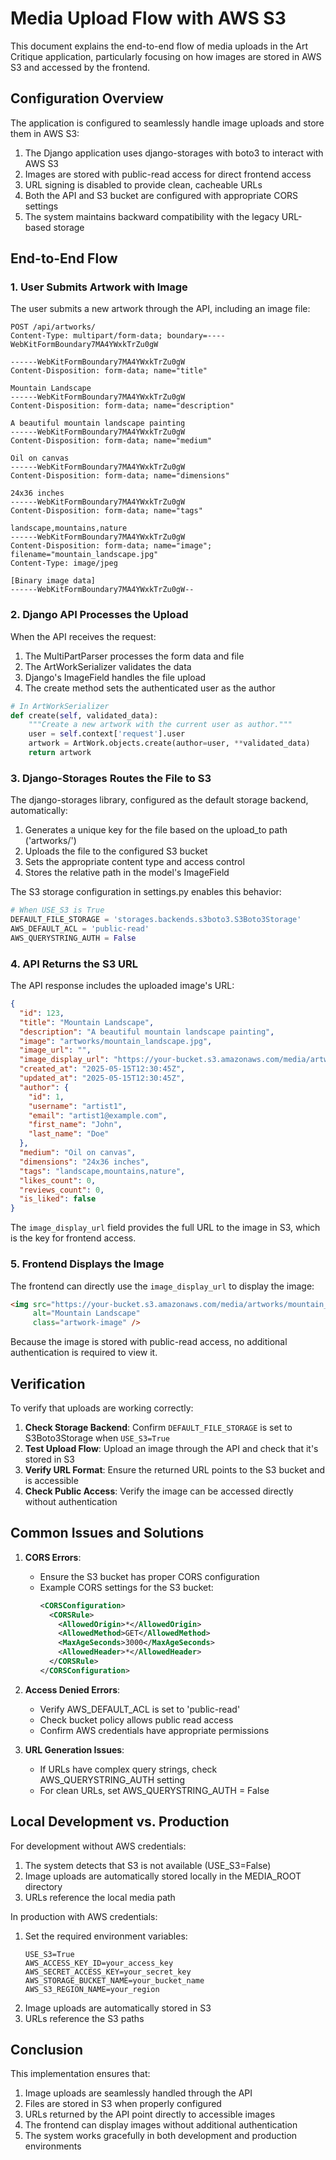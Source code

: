 # Media Upload Flow with AWS S3

This document explains the end-to-end flow of media uploads in the Art Critique application, particularly focusing on how images are stored in AWS S3 and accessed by the frontend.

## Configuration Overview

The application is configured to seamlessly handle image uploads and store them in AWS S3:

1. The Django application uses django-storages with boto3 to interact with AWS S3
2. Images are stored with public-read access for direct frontend access
3. URL signing is disabled to provide clean, cacheable URLs
4. Both the API and S3 bucket are configured with appropriate CORS settings
5. The system maintains backward compatibility with the legacy URL-based storage

## End-to-End Flow

### 1. User Submits Artwork with Image

The user submits a new artwork through the API, including an image file:

```http
POST /api/artworks/
Content-Type: multipart/form-data; boundary=----WebKitFormBoundary7MA4YWxkTrZu0gW

------WebKitFormBoundary7MA4YWxkTrZu0gW
Content-Disposition: form-data; name="title"

Mountain Landscape
------WebKitFormBoundary7MA4YWxkTrZu0gW
Content-Disposition: form-data; name="description"

A beautiful mountain landscape painting
------WebKitFormBoundary7MA4YWxkTrZu0gW
Content-Disposition: form-data; name="medium"

Oil on canvas
------WebKitFormBoundary7MA4YWxkTrZu0gW
Content-Disposition: form-data; name="dimensions"

24x36 inches
------WebKitFormBoundary7MA4YWxkTrZu0gW
Content-Disposition: form-data; name="tags"

landscape,mountains,nature
------WebKitFormBoundary7MA4YWxkTrZu0gW
Content-Disposition: form-data; name="image"; filename="mountain_landscape.jpg"
Content-Type: image/jpeg

[Binary image data]
------WebKitFormBoundary7MA4YWxkTrZu0gW--
```

### 2. Django API Processes the Upload

When the API receives the request:

1. The MultiPartParser processes the form data and file
2. The ArtWorkSerializer validates the data
3. Django's ImageField handles the file upload
4. The create method sets the authenticated user as the author

```python
# In ArtWorkSerializer
def create(self, validated_data):
    """Create a new artwork with the current user as author."""
    user = self.context['request'].user
    artwork = ArtWork.objects.create(author=user, **validated_data)
    return artwork
```

### 3. Django-Storages Routes the File to S3

The django-storages library, configured as the default storage backend, automatically:

1. Generates a unique key for the file based on the upload_to path ('artworks/')
2. Uploads the file to the configured S3 bucket
3. Sets the appropriate content type and access control
4. Stores the relative path in the model's ImageField

The S3 storage configuration in settings.py enables this behavior:

```python
# When USE_S3 is True
DEFAULT_FILE_STORAGE = 'storages.backends.s3boto3.S3Boto3Storage'
AWS_DEFAULT_ACL = 'public-read'
AWS_QUERYSTRING_AUTH = False
```

### 4. API Returns the S3 URL

The API response includes the uploaded image's URL:

```json
{
  "id": 123,
  "title": "Mountain Landscape",
  "description": "A beautiful mountain landscape painting",
  "image": "artworks/mountain_landscape.jpg",
  "image_url": "",
  "image_display_url": "https://your-bucket.s3.amazonaws.com/media/artworks/mountain_landscape.jpg",
  "created_at": "2025-05-15T12:30:45Z",
  "updated_at": "2025-05-15T12:30:45Z",
  "author": {
    "id": 1,
    "username": "artist1",
    "email": "artist1@example.com",
    "first_name": "John",
    "last_name": "Doe"
  },
  "medium": "Oil on canvas",
  "dimensions": "24x36 inches",
  "tags": "landscape,mountains,nature",
  "likes_count": 0,
  "reviews_count": 0,
  "is_liked": false
}
```

The `image_display_url` field provides the full URL to the image in S3, which is the key for frontend access.

### 5. Frontend Displays the Image

The frontend can directly use the `image_display_url` to display the image:

```html
<img src="https://your-bucket.s3.amazonaws.com/media/artworks/mountain_landscape.jpg" 
     alt="Mountain Landscape" 
     class="artwork-image" />
```

Because the image is stored with public-read access, no additional authentication is required to view it.

## Verification

To verify that uploads are working correctly:

1. **Check Storage Backend**: Confirm `DEFAULT_FILE_STORAGE` is set to S3Boto3Storage when `USE_S3=True`
2. **Test Upload Flow**: Upload an image through the API and check that it's stored in S3
3. **Verify URL Format**: Ensure the returned URL points to the S3 bucket and is accessible
4. **Check Public Access**: Verify the image can be accessed directly without authentication

## Common Issues and Solutions

1. **CORS Errors**:
   - Ensure the S3 bucket has proper CORS configuration
   - Example CORS settings for the S3 bucket:
     ```xml
     <CORSConfiguration>
       <CORSRule>
         <AllowedOrigin>*</AllowedOrigin>
         <AllowedMethod>GET</AllowedMethod>
         <MaxAgeSeconds>3000</MaxAgeSeconds>
         <AllowedHeader>*</AllowedHeader>
       </CORSRule>
     </CORSConfiguration>
     ```

2. **Access Denied Errors**:
   - Verify AWS_DEFAULT_ACL is set to 'public-read'
   - Check bucket policy allows public read access
   - Confirm AWS credentials have appropriate permissions

3. **URL Generation Issues**:
   - If URLs have complex query strings, check AWS_QUERYSTRING_AUTH setting
   - For clean URLs, set AWS_QUERYSTRING_AUTH = False

## Local Development vs. Production

For development without AWS credentials:

1. The system detects that S3 is not available (USE_S3=False)
2. Image uploads are automatically stored locally in the MEDIA_ROOT directory
3. URLs reference the local media path

In production with AWS credentials:

1. Set the required environment variables:
   ```
   USE_S3=True
   AWS_ACCESS_KEY_ID=your_access_key
   AWS_SECRET_ACCESS_KEY=your_secret_key
   AWS_STORAGE_BUCKET_NAME=your_bucket_name
   AWS_S3_REGION_NAME=your_region
   ```
2. Image uploads are automatically stored in S3
3. URLs reference the S3 paths

## Conclusion

This implementation ensures that:

1. Image uploads are seamlessly handled through the API
2. Files are stored in S3 when properly configured
3. URLs returned by the API point directly to accessible images
4. The frontend can display images without additional authentication
5. The system works gracefully in both development and production environments